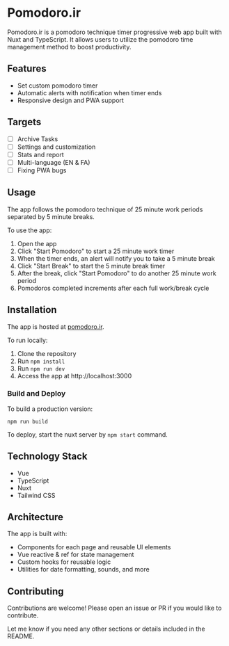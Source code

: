 # Pomodoro.ir

Pomodoro.ir is a pomodoro technique timer progressive web app built with Nuxt and TypeScript. It allows users to utilize the pomodoro time management method to boost productivity.

## Features

- Set custom pomodoro timer
- Automatic alerts with notification when timer ends 
- Responsive design and PWA support

## Targets
-  [ ] Archive Tasks
-  [ ] Settings and customization
-  [ ] Stats and report
-  [ ] Multi-language (EN & FA)
-  [ ] Fixing PWA bugs

## Usage

The app follows the pomodoro technique of 25 minute work periods separated by 5 minute breaks. 

To use the app:

1. Open the app
2. Click "Start Pomodoro" to start a 25 minute work timer
3. When the timer ends, an alert will notify you to take a 5 minute break
4. Click "Start Break" to start the 5 minute break timer 
5. After the break, click "Start Pomodoro" to do another 25 minute work period
6. Pomodoros completed increments after each full work/break cycle

## Installation

The app is hosted at [pomodoro.ir](https://pomodoro.ir).

To run locally:

1. Clone the repository 
2. Run `npm install`
3. Run `npm run dev`
4. Access the app at http://localhost:3000

### Build and Deploy

To build a production version:

`npm run build`

To deploy, start the nuxt server by `npm start` command.

## Technology Stack

- Vue 
- TypeScript
- Nuxt
- Tailwind CSS

## Architecture

The app is built with:

- Components for each page and reusable UI elements
- Vue reactive & ref for state management
- Custom hooks for reusable logic
- Utilities for date formatting, sounds, and more

## Contributing

Contributions are welcome! Please open an issue or PR if you would like to contribute.

Let me know if you need any other sections or details included in the README.
